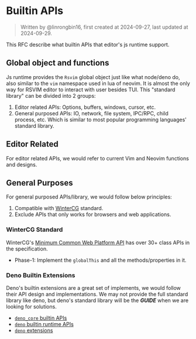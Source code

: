 # Builtin APIs

> Written by @linrongbin16, first created at 2024-09-27, last updated at 2024-09-29.

This RFC describe what builtin APIs that editor's js runtime support.

## Global object and functions

Js runtime provides the `Rsvim` global object just like what node/deno do, also similar to the `vim` namespace used in lua of neovim. It is almost the only way for RSVIM editor to interact with user besides TUI. This "standard library" can be divided into 2 groups:

1. Editor related APIs: Options, buffers, windows, cursor, etc.
2. General purposed APIs: IO, network, file system, IPC/RPC, child process, etc. Which is similar to most popular programming languages' standard library.

## Editor Related

For editor related APIs, we would refer to current Vim and Neovim functions and designs.

## General Purposes

For general purposed APIs/library, we would follow below principles:

1. Compatible with [WinterCG](https://wintercg.org/) standard.
2. Exclude APIs that only works for browsers and web applications.

### WinterCG Standard

WinterCG's [Minimum Common Web Platform API](https://common-min-api.proposal.wintercg.org/) has over 30+ class APIs in the specification.

- Phase-1: Implement the `globalThis` and all the methods/properties in it.

### Deno Builtin Extensions

Deno's builtin extensions are a great set of implements, we would follow their API design and implementations. We may not provide the full standard library like deno, but deno's standard library will be the _**GUIDE**_ when we are looking for solutions.

- [`deno_core` builtin APIs](https://github.com/denoland/deno_core/tree/main/core)
- [`deno` builtin runtime APIs](https://github.com/denoland/deno/tree/main/runtime/js)
- [`deno` extensions](https://github.com/denoland/deno/tree/main/ext)

